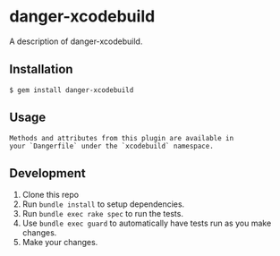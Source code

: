 # danger-xcodebuild

A description of danger-xcodebuild.

## Installation

    $ gem install danger-xcodebuild

## Usage

    Methods and attributes from this plugin are available in
    your `Dangerfile` under the `xcodebuild` namespace.

## Development

1. Clone this repo
2. Run `bundle install` to setup dependencies.
3. Run `bundle exec rake spec` to run the tests.
4. Use `bundle exec guard` to automatically have tests run as you make changes.
5. Make your changes.
